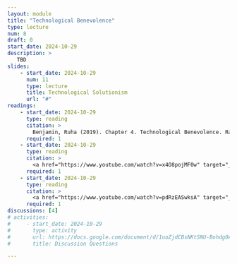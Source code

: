 ```yaml
---
layout: module
title: "Technological Benevolence"
type: lecture
num: 8
draft: 0
start_date: 2024-10-29
description: >
   TBD
slides: 
    - start_date: 2024-10-29
      num: 11
      type: lecture
      title: Technological Solutionism
      url: "#"
readings: 
    - start_date: 2024-10-29
      type: reading
      citation: >
        Benjamin, Ruha (2019). Chapter 4. Technological Benevolence. Race After Technology.
      required: 1
    - start_date: 2024-10-29
      type: reading
      citation: >
        <a href="https://www.youtube.com/watch?v=x4O8pojMF0w" target="_blank">Open AI Marketing Video</a> (3 minutes)
      required: 1
    - start_date: 2024-10-29
      type: reading
      citation: >
        <a href="https://www.youtube.com/watch?v=pdRzEASwksA" target="_blank">Will A.G.I. Save the World?</a> Evgeny Morozov (watch the first 30 minutes) 
      required: 1
discussions: [4]
# activities:
#     - start_date: 2024-10-29
#       type: activity
#       url: https://docs.google.com/document/d/1uoZjdCBsNKtSNU-Bohdg0AtqLPVx5S7_xZ20sOfVluI/edit?usp=sharing
#       title: Discussion Questions

---
```


